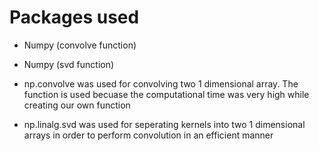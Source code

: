 # Packages used 
- Numpy (convolve function)
- Numpy (svd function)

- np.convolve was used for convolving two 1 dimensional array. The function is used becuase the computational time was very high while creating our own function 
- np.linalg.svd was used for seperating kernels into two 1 dimensional arrays in order to perform convolution in an efficient manner